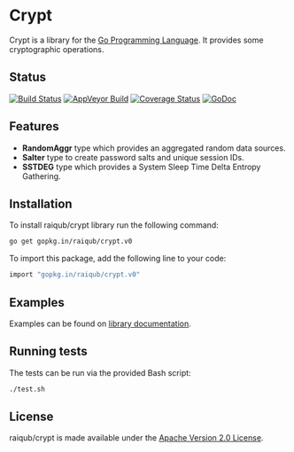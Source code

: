 # Crypt

Crypt is a library for the [Go Programming Language][go]. It provides some
cryptographic operations.

## Status

[![Build Status](https://img.shields.io/travis/raiqub/crypt/master.svg?style=flat&label=linux%20build)](https://travis-ci.org/raiqub/crypt)
[![AppVeyor Build](https://img.shields.io/appveyor/ci/skarllot/crypt/master.svg?style=flat&label=windows%20build)](https://ci.appveyor.com/project/skarllot/crypt)
[![Coverage Status](https://coveralls.io/repos/raiqub/crypt/badge.svg?branch=master&service=github)](https://coveralls.io/github/raiqub/crypt?branch=master)
[![GoDoc](https://godoc.org/github.com/raiqub/crypt?status.svg)](http://godoc.org/github.com/raiqub/crypt)

## Features

 * **RandomAggr** type which provides an aggregated random data sources.
 * **Salter** type to create password salts and unique session IDs.
 * **SSTDEG** type which provides a System Sleep Time Delta Entropy Gathering.

## Installation

To install raiqub/crypt library run the following command:

```bash
go get gopkg.in/raiqub/crypt.v0
```

To import this package, add the following line to your code:

```bash
import "gopkg.in/raiqub/crypt.v0"
```

## Examples

Examples can be found on [library documentation][doc].

## Running tests

The tests can be run via the provided Bash script:

```bash
./test.sh
```

## License

raiqub/crypt is made available under the [Apache Version 2.0 License][license].


[go]: http://golang.org/
[doc]: http://godoc.org/github.com/raiqub/crypt
[license]: http://www.apache.org/licenses/LICENSE-2.0
